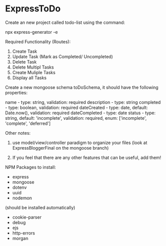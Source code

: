 # ExpressToDo

Create an new project called todo-list using the command:


npx express-generator -e 

Required Functionality (Routes): 


1. Create Task
2. Update Task (Mark as Completed/ Uncompleted)
3. Delete Task 
4. Delete Multipl Tasks 
5. Create Muliple Tasks
6. Display all Tasks 

Create a new mongoose schema toDoSchema, it should have the following properties:

name - type: string, validation: required
description - type: string
completed - type: boolean, validation: required
dateCreated - type: date, default: Date.now(), validation: required
dateCompleted - type: date
status - type: string, default: 'incomplete', validation: required, enum: ['incomplete', 'complete', 'deferred']


Other notes: 

1. use model/view/controller paradigm to organize your files (look at ExpressBloggerFinal on the mongoose branch)

2. If you feel that there are any other features that can be useful, add them!  

NPM Packages to install: 

- express 
- mongoose
- dotenv
- uuid 
- nodemon

(should be installed automatically)
- cookie-parser
- debug
- ejs
- http-errors
- morgan
